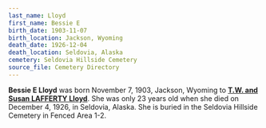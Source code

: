 ```yaml
---
last_name: Lloyd
first_name: Bessie E
birth_date: 1903-11-07
birth_location: Jackson, Wyoming
death_date: 1926-12-04
death_location: Seldovia, Alaska
cemetery: Seldovia Hillside Cemetery
source_file: Cemetery Directory
---
```

**Bessie E   Lloyd** was born November 7, 1903, Jackson, Wyoming to [**T.W. and Susan LAFFERTY Lloyd**](./Lloyd_Theophilus_W.md).  She was only 23 years old when she died on December 4, 1926, in Seldovia, Alaska.  She is buried in the Seldovia Hillside Cemetery in Fenced Area 1-2.  

